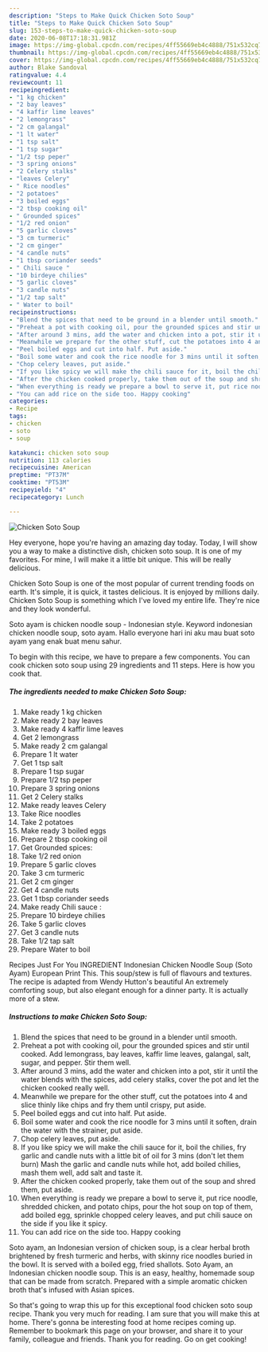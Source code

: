 ```yaml
---
description: "Steps to Make Quick Chicken Soto Soup"
title: "Steps to Make Quick Chicken Soto Soup"
slug: 153-steps-to-make-quick-chicken-soto-soup
date: 2020-06-08T17:18:31.981Z
image: https://img-global.cpcdn.com/recipes/4ff55669eb4c4888/751x532cq70/chicken-soto-soup-recipe-main-photo.jpg
thumbnail: https://img-global.cpcdn.com/recipes/4ff55669eb4c4888/751x532cq70/chicken-soto-soup-recipe-main-photo.jpg
cover: https://img-global.cpcdn.com/recipes/4ff55669eb4c4888/751x532cq70/chicken-soto-soup-recipe-main-photo.jpg
author: Blake Sandoval
ratingvalue: 4.4
reviewcount: 11
recipeingredient:
- "1 kg chicken"
- "2 bay leaves"
- "4 kaffir lime leaves"
- "2 lemongrass"
- "2 cm galangal"
- "1 lt water"
- "1 tsp salt"
- "1 tsp sugar"
- "1/2 tsp peper"
- "3 spring onions"
- "2 Celery stalks"
- "leaves Celery"
- " Rice noodles"
- "2 potatoes"
- "3 boiled eggs"
- "2 tbsp cooking oil"
- " Grounded spices"
- "1/2 red onion"
- "5 garlic cloves"
- "3 cm turmeric"
- "2 cm ginger"
- "4 candle nuts"
- "1 tbsp coriander seeds"
- " Chili sauce "
- "10 birdeye chilies"
- "5 garlic cloves"
- "3 candle nuts"
- "1/2 tap salt"
- " Water to boil"
recipeinstructions:
- "Blend the spices that need to be ground in a blender until smooth."
- "Preheat a pot with cooking oil, pour the grounded spices and stir until cooked. Add lemongrass, bay leaves, kaffir lime leaves, galangal, salt, sugar, and pepper. Stir them well."
- "After around 3 mins, add the water and chicken into a pot, stir it until the water blends with the spices, add celery stalks, cover the pot and let the chicken cooked really well."
- "Meanwhile we prepare for the other stuff, cut the potatoes into 4 and slice thinly like chips and fry them until crispy, put aside."
- "Peel boiled eggs and cut into half. Put aside."
- "Boil some water and cook the rice noodle for 3 mins until it soften, drain the water with the strainer, put aside."
- "Chop celery leaves, put aside."
- "If you like spicy we will make the chili sauce for it, boil the chilies, fry garlic and candle nuts with a little bit of oil for 3 mins (don&#39;t let them burn) Mash the garlic and candle nuts while hot, add boiled chilies, mash them well, add salt and taste it."
- "After the chicken cooked properly, take them out of the soup and shred them, put aside."
- "When everything is ready we prepare a bowl to serve it, put rice noodle, shredded chicken, and potato chips, pour the hot soup on top of them, add boiled egg, sprinkle chopped celery leaves, and put chili sauce on the side if you like it spicy."
- "You can add rice on the side too. Happy cooking"
categories:
- Recipe
tags:
- chicken
- soto
- soup

katakunci: chicken soto soup 
nutrition: 113 calories
recipecuisine: American
preptime: "PT37M"
cooktime: "PT53M"
recipeyield: "4"
recipecategory: Lunch

---
```



![Chicken Soto Soup](https://img-global.cpcdn.com/recipes/4ff55669eb4c4888/751x532cq70/chicken-soto-soup-recipe-main-photo.jpg)

Hey everyone, hope you're having an amazing day today. Today, I will show you a way to make a distinctive dish, chicken soto soup. It is one of my favorites. For mine, I will make it a little bit unique. This will be really delicious.

Chicken Soto Soup is one of the most popular of current trending foods on earth. It's simple, it is quick, it tastes delicious. It is enjoyed by millions daily. Chicken Soto Soup is something which I've loved my entire life. They're nice and they look wonderful.

Soto ayam is chicken noodle soup - Indonesian style. Keyword indonesian chicken noodle soup, soto ayam. Hallo everyone hari ini aku mau buat soto ayam yang enak buat menu sahur.


To begin with this recipe, we have to prepare a few components. You can cook chicken soto soup using 29 ingredients and 11 steps. Here is how you cook that.

<!--inarticleads1-->

##### The ingredients needed to make Chicken Soto Soup:

1. Make ready 1 kg chicken
1. Make ready 2 bay leaves
1. Make ready 4 kaffir lime leaves
1. Get 2 lemongrass
1. Make ready 2 cm galangal
1. Prepare 1 lt water
1. Get 1 tsp salt
1. Prepare 1 tsp sugar
1. Prepare 1/2 tsp peper
1. Prepare 3 spring onions
1. Get 2 Celery stalks
1. Make ready leaves Celery
1. Take  Rice noodles
1. Take 2 potatoes
1. Make ready 3 boiled eggs
1. Prepare 2 tbsp cooking oil
1. Get  Grounded spices:
1. Take 1/2 red onion
1. Prepare 5 garlic cloves
1. Take 3 cm turmeric
1. Get 2 cm ginger
1. Get 4 candle nuts
1. Get 1 tbsp coriander seeds
1. Make ready  Chili sauce :
1. Prepare 10 birdeye chilies
1. Take 5 garlic cloves
1. Get 3 candle nuts
1. Take 1/2 tap salt
1. Prepare  Water to boil


Recipes Just For You INGREDIENT Indonesian Chicken Noodle Soup (Soto Ayam) European Print This. This soup/stew is full of flavours and textures. The recipe is adapted from Wendy Hutton&#39;s beautiful An extremely comforting soup, but also elegant enough for a dinner party. It is actually more of a stew. 

<!--inarticleads2-->

##### Instructions to make Chicken Soto Soup:

1. Blend the spices that need to be ground in a blender until smooth.
1. Preheat a pot with cooking oil, pour the grounded spices and stir until cooked. Add lemongrass, bay leaves, kaffir lime leaves, galangal, salt, sugar, and pepper. Stir them well.
1. After around 3 mins, add the water and chicken into a pot, stir it until the water blends with the spices, add celery stalks, cover the pot and let the chicken cooked really well.
1. Meanwhile we prepare for the other stuff, cut the potatoes into 4 and slice thinly like chips and fry them until crispy, put aside.
1. Peel boiled eggs and cut into half. Put aside.
1. Boil some water and cook the rice noodle for 3 mins until it soften, drain the water with the strainer, put aside.
1. Chop celery leaves, put aside.
1. If you like spicy we will make the chili sauce for it, boil the chilies, fry garlic and candle nuts with a little bit of oil for 3 mins (don&#39;t let them burn) Mash the garlic and candle nuts while hot, add boiled chilies, mash them well, add salt and taste it.
1. After the chicken cooked properly, take them out of the soup and shred them, put aside.
1. When everything is ready we prepare a bowl to serve it, put rice noodle, shredded chicken, and potato chips, pour the hot soup on top of them, add boiled egg, sprinkle chopped celery leaves, and put chili sauce on the side if you like it spicy.
1. You can add rice on the side too. Happy cooking


Soto ayam, an Indonesian version of chicken soup, is a clear herbal broth brightened by fresh turmeric and herbs, with skinny rice noodles buried in the bowl. It is served with a boiled egg, fried shallots. Soto Ayam, an Indonesian chicken noodle soup. This is an easy, healthy, homemade soup that can be made from scratch. Prepared with a simple aromatic chicken broth that&#39;s infused with Asian spices. 

So that's going to wrap this up for this exceptional food chicken soto soup recipe. Thank you very much for reading. I am sure that you will make this at home. There's gonna be interesting food at home recipes coming up. Remember to bookmark this page on your browser, and share it to your family, colleague and friends. Thank you for reading. Go on get cooking!
